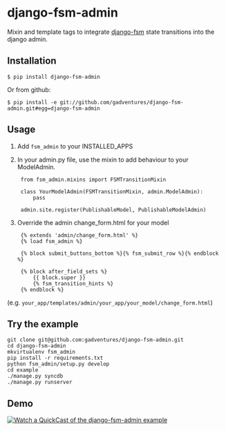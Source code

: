 
# django-fsm-admin

Mixin and template tags to integrate [django-fsm](https://github.com/kmmbvnr/django-fsm)
state transitions into the django admin.

## Installation

    $ pip install django-fsm-admin

Or from github:

    $ pip install -e git://github.com/gadventures/django-fsm-admin.git#egg=django-fsm-admin

## Usage

1. Add `fsm_admin` to your INSTALLED_APPS

2. In your admin.py file, use the mixin to add behaviour to your ModelAdmin.

        from fsm_admin.mixins import FSMTransitionMixin

        class YourModelAdmin(FSMTransitionMixin, admin.ModelAdmin):
            pass

        admin.site.register(PublishableModel, PublishableModelAdmin)

3. Override the admin change_form.html for your model

        {% extends 'admin/change_form.html' %}
        {% load fsm_admin %}

        {% block submit_buttons_bottom %}{% fsm_submit_row %}{% endblock %}

        {% block after_field_sets %}
            {{ block.super }}
            {% fsm_transition_hints %}
        {% endblock %}  

(e.g. `your_app/templates/admin/your_app/your_model/change_form.html`)

## Try the example

    git clone git@github.com:gadventures/django-fsm-admin.git
    cd django-fsm-admin
    mkvirtualenv fsm_admin
    pip install -r requirements.txt
    python fsm_admin/setup.py develop
    cd example
    ./manage.py syncdb
    ./manage.py runserver

## Demo

[![Watch a QuickCast of the django-fsm-admin example](http://i.imgur.com/IJuE9Sr.png)](http://quick.as/aq8fogo)
